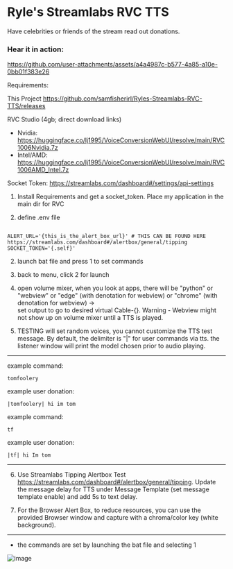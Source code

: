 # Ryle's Streamlabs RVC TTS

Have celebrities or friends of the stream read out donations. 

### Hear it in action:

https://github.com/user-attachments/assets/a4a4987c-b577-4a85-a10e-0bb01f383e26

Requirements:

  This Project https://github.com/samfisherirl/Ryles-Streamlabs-RVC-TTS/releases
  
  RVC Studio (4gb; direct download links)
  
-  Nvidia:
    https://huggingface.co/lj1995/VoiceConversionWebUI/resolve/main/RVC1006Nvidia.7z 
-  Intel/AMD:
    https://huggingface.co/lj1995/VoiceConversionWebUI/resolve/main/RVC1006AMD_Intel.7z

  Socket Token:
    https://streamlabs.com/dashboard#/settings/api-settings

1) Install Requirements and get a socket_token. Place my application in the main dir for RVC 

3) define .env file



```env

ALERT_URL='{this_is_the_alert_box_url}' # THIS CAN BE FOUND HERE https://streamlabs.com/dashboard#/alertbox/general/tipping
SOCKET_TOKEN='{.self}'
```


2)  launch bat file and press 1 to set commands

3) back to menu, click 2 for launch

4) open volume mixer, when you look at apps, there will be "python" or "webview" or "edge" (with denotation for webview) or "chrome" (with denotation for webview) ->  
set output to go to desired virtual Cable-{}.  Warning - Webview might not show up on volume mixer until a TTS is played. 


5) TESTING will set random voices, you cannot customize the TTS test message. By default, the delimiter is "|" for user commands via tts. the listener window will print the model chosen prior to audio playing.

________________

example command: 

```tomfoolery```

example user donation:

```|tomfoolery| hi im tom```



example command: 

```tf```

example user donation:

```|tf| hi Im tom```
________________



6) Use Streamlabs Tipping Alertbox Test https://streamlabs.com/dashboard#/alertbox/general/tipping. Update the message delay for TTS under Message Template (set message template enable) and add 5s to text delay.

7) For the Browser Alert Box, to reduce resources, you can use the provided Browser window and capture with a chroma/color key (white background).

________________

- the commands are set by launching the bat file and selecting 1

![image](https://github.com/user-attachments/assets/79f6f47f-2125-43c3-ab2e-74862ed8966e)
